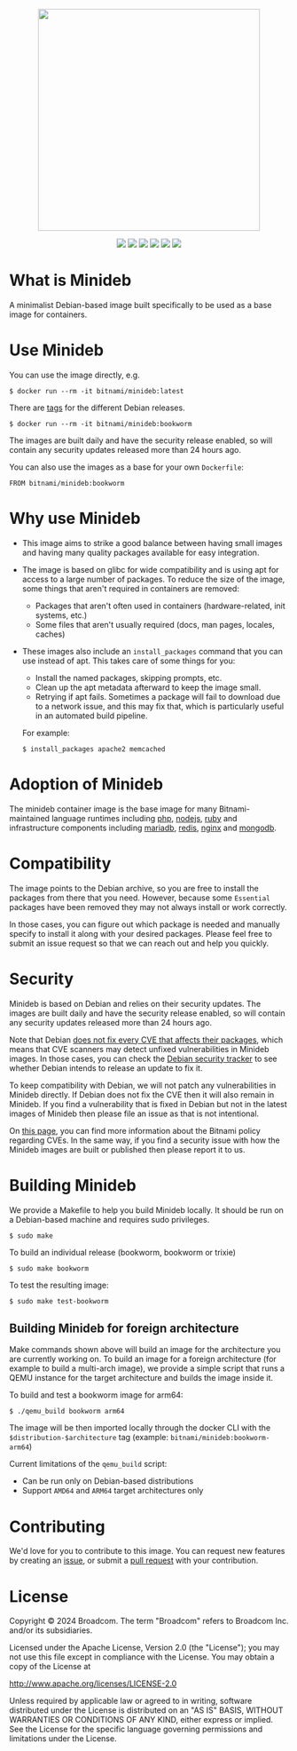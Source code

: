 <p align="center">
    <img width="400px" height=auto src="https://bitnami.com/downloads/logos/bitnami-by-vmware.png" />
</p>

<p align="center">
    <a href="https://github.com/bitnami/minideb/actions/workflows/main.yml"><img src="https://github.com/bitnami/minideb/actions/workflows/main.yml/badge.svg?branch=master" /></a>
    <a href="https://hub.docker.com/r/bitnami/minideb/"><img src="https://badgen.net/docker/pulls/bitnami/minideb?icon=docker&label=pulls" /></a>
    <a href="https://hub.docker.com/r/bitnami/minideb/"><img src="https://badgen.net/docker/stars/bitnami/minideb?icon=docker&label=stars" /></a>
    <a href="https://github.com/bitnami/minideb"><img src="https://badgen.net/github/forks/bitnami/minideb?icon=github&color=grey" /></a>
    <a href="https://github.com/bitnami/minideb"><img src="https://badgen.net/github/stars/bitnami/minideb?icon=github&color=grey" /></a>
    <a href="https://twitter.com/bitnami"><img src="https://badgen.net/badge/twitter/@bitnami/1DA1F2?icon&label" /></a>
</p>

# What is Minideb

A minimalist Debian-based image built specifically to be used as a base image for containers.

# Use Minideb

You can use the image directly, e.g.

```
$ docker run --rm -it bitnami/minideb:latest
```

There are [tags](https://hub.docker.com/r/bitnami/minideb/tags/) for the different Debian releases.

```
$ docker run --rm -it bitnami/minideb:bookworm
```

The images are built daily and have the security release enabled, so will contain any security updates released more than 24 hours ago.

You can also use the images as a base for your own `Dockerfile`:

```
FROM bitnami/minideb:bookworm
```

# Why use Minideb

- This image aims to strike a good balance between having small images and having many quality packages available for easy integration.
- The image is based on glibc for wide compatibility and is using apt for access to a large number of packages. To reduce the size of the image, some things that aren't required in containers are removed:
  - Packages that aren't often used in containers (hardware-related, init systems, etc.)
  - Some files that aren't usually required (docs, man pages, locales, caches)
- These images also include an `install_packages` command that you can use instead of apt. This takes care of some things for you:

  - Install the named packages, skipping prompts, etc.
  - Clean up the apt metadata afterward to keep the image small.
  - Retrying if apt fails. Sometimes a package will fail to download due to a network issue, and this may fix that, which is particularly useful in an automated build pipeline.

  For example:

  ```
  $ install_packages apache2 memcached
  ```

# Adoption of Minideb

The minideb container image is the base image for many Bitnami-maintained language runtimes including [php](https://github.com/bitnami/containers/tree/main/bitnami/php-fpm), [nodejs](https://github.com/bitnami/containers/tree/main/bitnami/node), [ruby](https://github.com/bitnami/containers/tree/main/bitnami/ruby) and infrastructure components including [mariadb](https://github.com/bitnami/containers/tree/main/bitnami/mariadb), [redis](https://github.com/bitnami/containers/tree/main/bitnami/redis), [nginx](https://github.com/bitnami/containers/tree/main/bitnami/nginx) and [mongodb](https://github.com/bitnami/containers/tree/main/bitnami/mongodb).

# Compatibility

The image points to the Debian archive, so you are free to install the packages from there that you need. However, because some `Essential` packages have been removed they may not always install or work correctly.

In those cases, you can figure out which package is needed and manually specify to install it along with your desired packages. Please feel free to submit an issue request so that we can reach out and help you quickly.

# Security

Minideb is based on Debian and relies on their security updates. The images are built daily and have the security release enabled, so will contain any security updates released more than 24 hours ago.

Note that Debian [does not fix every CVE that affects their packages](https://www.debian.org/security/faq#cvedsa), which means that CVE scanners may detect unfixed vulnerabilities in Minideb images. In those cases, you can check the [Debian security tracker](https://security-tracker.debian.org/tracker/) to see whether Debian intends to release an update to fix it.

To keep compatibility with Debian, we will not patch any vulnerabilities in Minideb directly. If Debian does not fix the CVE then it will also remain in Minideb. If you find a vulnerability that is fixed in Debian but not in the latest images of Minideb then please file an issue as that is not intentional.

On [this page](https://docs.bitnami.com/kubernetes/open-cve-policy/), you can find more information about the Bitnami policy regarding CVEs. In the same way, if you find a security issue with how the Minideb images are built or published then please report it to us.

# Building Minideb

We provide a Makefile to help you build Minideb locally. It should be run on a Debian-based machine and requires sudo privileges.

```
$ sudo make
```

To build an individual release (bookworm, bookworm or trixie)

```
$ sudo make bookworm
```

To test the resulting image:

```
$ sudo make test-bookworm
```

## Building Minideb for foreign architecture

Make commands shown above will build an image for the architecture you are currently working on.
To build an image for a foreign architecture (for example to build a multi-arch image), we provide a
simple script that runs a QEMU instance for the target architecture and builds the image inside it.

To build and test a bookworm image for arm64:

```
$ ./qemu_build bookworm arm64
```

The image will be then imported locally through the docker CLI with the `$distribution-$architecture` tag
(example: `bitnami/minideb:bookworm-arm64`)

Current limitations of the `qemu_build` script:

- Can be run only on Debian-based distributions
- Support `AMD64` and `ARM64` target architectures only

# Contributing

We'd love for you to contribute to this image. You can request new features by creating an [issue](https://github.com/bitnami/minideb/issues), or submit a [pull request](https://github.com/bitnami/minideb/pulls) with your contribution.

# License

Copyright &copy; 2024 Broadcom. The term "Broadcom" refers to Broadcom Inc. and/or its subsidiaries.

Licensed under the Apache License, Version 2.0 (the "License"); you may not use this file except in compliance with the License. You may obtain a copy of the License at

http://www.apache.org/licenses/LICENSE-2.0

Unless required by applicable law or agreed to in writing, software distributed under the License is distributed on an "AS IS" BASIS, WITHOUT WARRANTIES OR CONDITIONS OF ANY KIND, either express or implied. See the License for the specific language governing permissions and limitations under the License.
